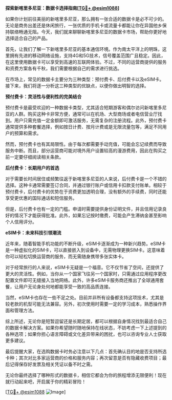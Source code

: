 **探索新喀里多尼亚：数据卡选择指南[[TG💪+ @esim1088](https://t.me/s/esim1088)]**

如果你计划前往美丽的新喀里多尼亚，那么拥有一张合适的数据卡是必不可少的。无论是商务出差还是休闲旅行，一张优质的手机卡或流量卡都能让你在异国他乡保持联络畅通无阻。今天，我们就来聊聊新喀里多尼亚的数据卡市场，帮助你更好地选择适合自己的产品。

首先，让我们了解一下新喀里多尼亚的基本通信环境。作为南太平洋上的明珠，这里拥有先进的移动网络设施，支持4G和5G技术，信号覆盖范围广且稳定。因此，在这里使用数据卡可以享受到高速的互联网体验。不过，不同的运营商提供的服务和资费方案各有千秋，我们需要根据自己的需求进行挑选。

在市场上，常见的数据卡主要分为三种类型：预付费卡、后付费卡以及eSIM卡。接下来，我们将逐一分析这三种类型的优缺点，以便你做出明智的选择。

**预付费卡：灵活性与便利性的完美结合**

预付费卡是最受欢迎的一种数据卡类型，尤其适合短期游客和偶尔访问新喀里多尼亚的人群。购买这种卡非常方便，通常可以在机场、大型商场或者电信营业厅找到。用户只需充值一定金额即可激活服务，无需复杂的注册流程。此外，预付费卡通常提供多种套餐选择，例如按日计费、按月计费或是无限流量包等，满足不同用户的预算和需求。

然而，预付费卡也有其局限性。由于每次都需要手动充值，可能会忘记续费而导致服务中断。而且，部分运营商可能对境外用户设置较高的漫游费用，因此在购买之前一定要仔细阅读相关条款。

**后付费卡：长期用户的首选**

对于需要长时间居住或频繁往返于新喀里多尼亚的人来说，后付费卡是一个不错的选择。这种卡通常需要签订合同，并通过银行账户或信用卡扣款支付账单。相较于预付费卡，后付费卡的优势在于资费更加透明合理，没有额外的手续费，同时还能享受更优惠的国际通话和短信服务。

但是，后付费卡也有一定的门槛。申请时需要提供身份证明文件，并且信用记录良好的情况下才能获得批准。此外，如果忘记按时缴费，可能会产生滞纳金甚至影响个人信用评分。

**eSIM卡：未来科技引领潮流**

近年来，随着智能手机功能的不断升级，eSIM卡逐渐成为一种新兴趋势。eSIM卡是一种虚拟化的SIM卡，可以直接嵌入到设备中，无需物理更换SIM卡。这意味着你可以轻松切换运营商的服务，而无需随身携带多张实体卡。

对于经常旅行的人来说，eSIM卡无疑是一个福音。它不仅节省了空间，还提供了更大的灵活性。例如，当你从一个国家飞往另一个国家时，只需通过应用程序更改配置文件即可无缝接入当地网络。此外，许多eSIM卡服务商还推出了全球通用套餐，让用户无论身处何地都能享受一致的高品质连接。

当然，eSIM卡也存在一些不足之处。目前并非所有设备都支持这项技术，尤其是较老款的机型可能无法兼容。另外，初次使用时需要一定的学习成本，熟悉操作界面和管理方法。

综上所述，无论你是短暂逗留还是长期定居，都可以根据自身情况找到最适合自己的数据卡解决方案。如果你希望随时随地保持在线状态，不妨考虑一下上述提到的各种选项；如果你担心语言障碍或文化差异带来的困扰，也可以咨询专业人士获取更多建议。

最后提醒大家，在选购数据卡时务必注意以下几点：首先确认目的地是否支持所选卡种；其次对比多家运营商的价格和服务内容；再次留意是否有隐藏收费项目；最后记得保存好发票及相关凭证以备不时之需。

无论你最终选择了哪种形式的数据卡，相信它都会为你的旅程增添无限便利！现在就行动起来吧，开启属于你的精彩冒险！

[[TG💪+ @esim1088](https://t.me/s/esim1088) ![Image](https://i.postimg.cc/4NQfJmqS/Snipaste-2025-05-13-00-14-12.png)]
